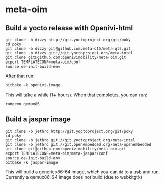 # meta-oim

## Build a yocto release with Openivi-html

    git clone -b dizzy http://git.yoctoproject.org/git/poky
    cd poky
    git clone -b dizzy git@github.com:meta-qt5/meta-qt5.git
    git clone -b dizzy git://git.yoctoproject.org/meta-intel
    git clone git@github.com:openivimobility/meta-oim.git
    export TEMPLATECONF=meta-oim/conf
    source oe-init-build-env

After that run:

    bitbake -k openivi-image

This will take a while (1+ hours). When that completes, you can run:

    runqemu qemux86

## Build a jaspar image


    git clone -b jethro http://git.yoctoproject.org/git/poky
    cd poky
    git clone -b jethro git://git.yoctoproject.org/meta-intel
    git clone -b jethro git://git.openembedded.org/meta-openembedded
    git clone git@github.com:openivimobility/meta-oim.git
    export TEMPLATECONF=meta-oim/meta-jaspar/conf
    source oe-init-build-env
    bitbake -k jaspar-image

This will build a genericx86-64 image, which you can `dd` to a usb and run. Currently a qemux86-64 image does not build (due to webkitgtk)
